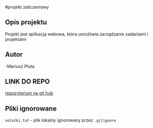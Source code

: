 #projekt zaliczeniowy

## Opis projektu

Projekt jest aplikacją webowa, która umożliwia zarządzanie zadaniami i projektami

## Autor

-Mariusz Pluta

## LINK DO REPO
[repozytorium na git hub](https://github.com/Inacces1/projekt)

## Pliki ignorowane
`notatki.txt` - plik lokalny ignorowany przez `.gitignore`
